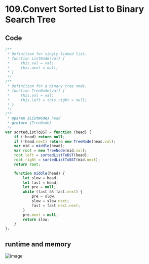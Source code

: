 109.Convert Sorted List to Binary Search Tree
=============================================
Code
----
```javascript
/**
 * Definition for singly-linked list.
 * function ListNode(val) {
 *     this.val = val;
 *     this.next = null;
 * }
 */
/**
 * Definition for a binary tree node.
 * function TreeNode(val) {
 *     this.val = val;
 *     this.left = this.right = null;
 * }
 */
/**
 * @param {ListNode} head
 * @return {TreeNode}
 */
var sortedListToBST = function (head) {
    if (!head) return null;
    if (!head.next) return new TreeNode(head.val);
    var mid = middle(head);
    var root = new TreeNode(mid.val);
    root.left = sortedListToBST(head);
    root.right = sortedListToBST(mid.next);
    return root;

    function middle(head) {
        let slow = head;
        let fast = head;
        let pre = null;
        while (fast && fast.next) {
            pre = slow;
            slow = slow.next;
            fast = fast.next.next;
        }
        pre.next = null;
        return slow;
    }
};
```
runtime and memory
------------------
![image]()
